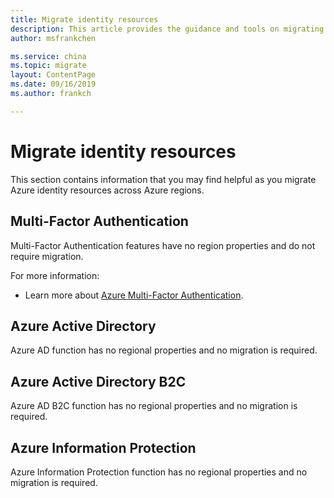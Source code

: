 ```yaml
---
title: Migrate identity resources
description: This article provides the guidance and tools on migrating identity resources.
author: msfrankchen

ms.service: china 
ms.topic: migrate
layout: ContentPage 
ms.date: 09/16/2019
ms.author: frankch

---
```



# Migrate identity resources

This section contains information that you may find helpful as you migrate Azure identity resources across Azure regions.

## Multi-Factor Authentication

Multi-Factor Authentication features have no region properties and do not require migration.

For more information: 
* Learn more about [Azure Multi-Factor Authentication](https://docs.azure.cn/active-directory/authentication/howto-mfa-getstarted).

## Azure Active Directory

Azure AD function has no regional properties and no migration is required.

## Azure Active Directory B2C

Azure AD B2C function has no regional properties and no migration is required.

## Azure Information Protection

Azure Information Protection function has no regional properties and no migration is required.

